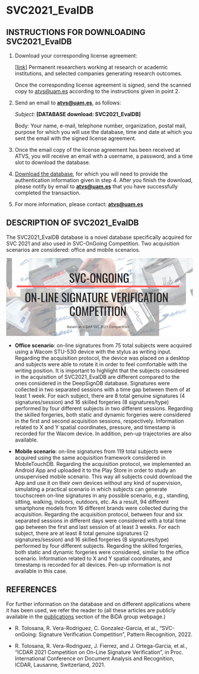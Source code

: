 # SVC2021_EvalDB


## **INSTRUCTIONS FOR DOWNLOADING SVC2021_EvalDB**

1. Download your corresponding license agreement:

    [[link](http://atvs.ii.uam.es/atvs/licenses/SVC2021_Evaluation_License.pdf)] Permanent researchers working at research or academic institutions, and selected companies generating research outcomes.
   

    Once the corresponding license agreement is signed, send the scanned copy to atvs@uam.es according to the instructions given in point 2.

2. Send an email to [**atvs@uam.es**](mailto:atvs@uam.es), as follows:

    _Subject:_ **[DATABASE download: SVC2021_EvalDB]**

    Body: Your name, e-mail, telephone number, organization, postal mail, purpose for which you will use the database, time and date at which you sent the email with the signed license agreement.

1. Once the email copy of the license agreement has been received at ATVS, you will receive an email with a username, a password, and a time slot to download the database.
2. [Download the database](http://atvs.ii.uam.es/atvs/intranet/free_DB/SVC2021_EvalDB), for which you will need to provide the authentication information given in step 4. After you finish the download, please notify by email to [**atvs@uam.es**](mailto:atvs@uam.es) that you have successfully completed the transaction.
3. For more information, please contact: [**atvs@uam.es**](mailto:atvs@uam.es)

## **DESCRIPTION OF SVC2021_EvalDB**

The SVC2021_EvalDB database is a novel database specifically acquired for SVC 2021 and also used in SVC-OnGoing Competition. Two acquisition scenarios are considered: office and mobile scenarios.


![](SVC2021.png)


*	**Office scenario**: on-line signatures from 75 total subjects were acquired using a Wacom STU-530 device with the stylus as writing input. Regarding the acquisition protocol, the device was placed on a desktop and subjects were able to rotate it in order to feel comfortable with the writing position. It is important to highlight that the subjects considered in the acquisition of SVC2021_EvalDB are different compared to the ones considered in the DeepSignDB database. Signatures were collected in two separated sessions with a time gap between them of at least 1 week. For each subject, there are 8 total genuine signatures (4 signatures/session) and 16 skilled forgeries (8 signatures/type) performed by four different subjects in two different sessions. Regarding the skilled forgeries, both static and dynamic forgeries were considered in the first and second acquisition sessions, respectively. Information related to X and Y spatial coordinates, pressure, and timestamp is recorded for the Wacom device. In addition, pen-up trajectories are also available.

*	**Mobile scenario**: on-line signatures from 119 total subjects were acquired using the same acquisition framework considered in MobileTouchDB. Regarding the acquisition protocol, we implemented an Android App and uploaded it to the Play Store in order to study an unsupervised mobile scenario. This way all subjects could download the App and use it on their own devices without any kind of supervision, simulating a practical scenario in which subjects can generate touchscreen on-line signatures in any possible scenario, e.g., standing, sitting, walking, indoors, outdoors, etc. As a result, 94 different smartphone models from 16 different brands were collected during the acquisition. Regarding the acquisition protocol, between four and six separated sessions in different days were considered with a total time gap between the first and last session of at least 3 weeks. For each subject, there are at least 8 total genuine signatures (2 signatures/session) and 16 skilled forgeries (8 signatures/type) performed by four different subjects. Regarding the skilled forgeries, both static and dynamic forgeries were considered, similar to the office scenario. Information related to X and Y spatial coordinates, and timestamp is recorded for all devices. Pen-up information is not available in this case.


## **REFERENCES**

For further information on the database and on different applications where it has been used, we refer the reader to (all these articles are publicly available in the [publications](http://atvs.ii.uam.es/atvs/listpublications.do) section of the BiDA group webpage.)

- R. Tolosana, R. Vera-Rodriguez, C. Gonzalez-Garcia, et al., “SVC-onGoing: Signature Verification Competition”, Pattern Recognition, 2022.  

- R. Tolosana, R. Vera-Rodriguez, J. Fierrez, and J. Ortega-Garcia, et al., “ICDAR 2021 Competition on On-Line Signature Verification”, in Proc. International Conference on Document Analysis and Recognition, ICDAR, Lausanne, Switzerland, 2021.
